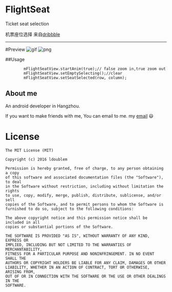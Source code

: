 # FlightSeat
Ticket seat selection

机票座位选择
来自[dribbble](https://dribbble.com/shots/2817989-Aircraft-zoom-interaction-for-travel-app-product-by-fantasy)

---
#Preview
![gif](https://github.com/ldoublem/FlightSeat/blob/master/screenshot/seat_gif.gif)
![png](https://github.com/ldoublem/FlightSeat/blob/master/screenshot/seat_png.png)

##Usage 
```
        mFlightSeatView.startAnim(true);// false zoom in,true zoom out
        mFlightSeatView.setEmptySelecting();//clear 
        mFlightSeatView.setSeatSelected(row, column);
```
## About me

An android developer in Hangzhou.

If you want to make friends with me, You can email to me.
my [email](mailto:1227102260@qq.com) :smiley:


License
=======

    The MIT License (MIT)

	Copyright (c) 2016 ldoublem

	Permission is hereby granted, free of charge, to any person obtaining a copy
	of this software and associated documentation files (the "Software"), to deal
	in the Software without restriction, including without limitation the rights
	to use, copy, modify, merge, publish, distribute, sublicense, and/or sell
	copies of the Software, and to permit persons to whom the Software is
	furnished to do so, subject to the following conditions:

	The above copyright notice and this permission notice shall be included in all
	copies or substantial portions of the Software.

	THE SOFTWARE IS PROVIDED "AS IS", WITHOUT WARRANTY OF ANY KIND, EXPRESS OR
	IMPLIED, INCLUDING BUT NOT LIMITED TO THE WARRANTIES OF MERCHANTABILITY,
	FITNESS FOR A PARTICULAR PURPOSE AND NONINFRINGEMENT. IN NO EVENT SHALL THE
	AUTHORS OR COPYRIGHT HOLDERS BE LIABLE FOR ANY CLAIM, DAMAGES OR OTHER
	LIABILITY, WHETHER IN AN ACTION OF CONTRACT, TORT OR OTHERWISE, ARISING FROM,
	OUT OF OR IN CONNECTION WITH THE SOFTWARE OR THE USE OR OTHER DEALINGS IN THE
	SOFTWARE.

